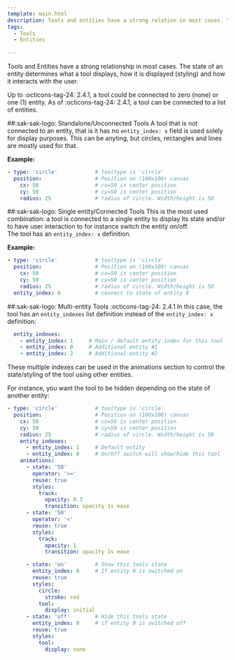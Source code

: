 ```yaml
---
template: main.html
description: Tools and entities have a strong relation in most cases. You can specify zero, 1 or more than one entity for a tool and use that for animations.
tags:
  - Tools
  - Entities
  
---
```

<!-- GT/GL -->

Tools and Entities have a strong relationship in most cases. The state of an entity determines what a tool displays, how it is displayed (styling) and how it interacts with the user.

Up to :octicons-tag-24: 2.4.1, a tool could be connected to zero (none) or one (1) entity.
As of :octicons-tag-24: 2.4.1, a tool can be connected to a list of entities.

##:sak-sak-logo: Standalone/Unconnected Tools 
A tool that is not connected to an entity, that is it has no `entity_index: x` field is used solely for display purposes. This can be anyting, but circles, rectangles and lines are mostly used for that.

**Example:**
```yaml linenums="1"
- type: 'circle'            # tooltype is 'circle'
  position:                 # Position on (100x100) canvas
    cx: 50                  # cx=50 is center position
    cy: 50                  # cy=50 is center position
    radius: 25              # radius of circle. Width/height is 50
```

##:sak-sak-logo: Single entity/Connected Tools
This is the most used combination: a tool is connected to a single entity to display its state and/or to have user interaction to for instance switch the entity on/off.
<br>The tool has an `entity_index: x` definition.

**Example:**
```yaml linenums="1" hl_lines="6"
- type: 'circle'            # tooltype is 'circle'
  position:                 # Position on (100x100) canvas
    cx: 50                  # cx=50 is center position
    cy: 50                  # cy=50 is center position
    radius: 25              # radius of circle. Width/height is 50
  entity_index: 0           # connect to state of entity 0
```

##:sak-sak-logo: Multi-entity Tools 
:octicons-tag-24: 2.4.1
In this case, the tool has an `entity_indexes` list definition instead of the `entity_index: x` definition:

```yaml linenums="1" hl_lines="1"
  entity_indexes:
    - entity_index: 1     # Main / default entity index for this tool
    - entity_index: 0     # Additional entity #1
    - entity_index: 2     # Additional entity #2
```

These multiple indexes can be used in the animations section to control the state/styling of the tool using other entities.

For instance, you want the tool to be hidden depending on the state of another entity:
```yaml title="Hide/Display tool" linenums="1" hl_lines="6-8 25-26 33-34"
- type: 'circle'            # tooltype is 'circle'
  position:                 # Position on (100x100) canvas
    cx: 50                  # cx=50 is center position
    cy: 50                  # cy=50 is center position
    radius: 25              # radius of circle. Width/height is 50
    entity_indexes:
      - entity_index: 1     # Default entity
      - entity_index: 0     # On/Off switch will show/hide this tool
    animations:
      - state: '50'
        operator: '>='
        reuse: true
        styles:
          track:
            opacity: 0.3
            transition: opacity 1s ease
      - state: '50'
        operator: '<'
        reuse: true
        styles:
          track:
            opacity: 1
            transition: opacity 1s ease

      - state: 'on'         # Show this tools state
        entity_index: 0     # If entity 0 is switched on
        reuse: true
        styles:
          circle:
            stroke: red
          tool:
            display: initial
      - state: 'off'        # Hide this tools state
        entity_index: 0     # if entity 0 is switched off
        reuse: true
        styles:
          tool:
            display: none
```

<!--- Image references --->
[Swiss Army Knife Example 7 - Servers]: ../assets/screenshots/sak-example-7.png "Swiss Army Knife example 7 - Servers"


<!--- Internal references --->

[swiss-army-knife-basic-tool-circle]: ../tools/circle-tool.md "Swiss Army Knife - Circle Tool"
[swiss-army-knife-basic-tool-ellipse]: ../tools/ellipse-tool.md "Swiss Army Knife - Ellipse Tool"
[swiss-army-knife-basic-tool-line]: ../tools/line-tool.md "Swiss Army Knife - Line Tool"
[swiss-army-knife-basic-tool-rectangle]: ../tools/rectangle-tool.md "Swiss Army Knife - Rectangle Tool"
[swiss-army-knife-basic-tool-rectex]: ../tools/rectangle-ex-tool.md "Swiss Army Knife - Rectangle Ex Tool"
[swiss-army-knife-basic-tool-regpoly]: ../tools/regular-poly-tool.md "Swiss Army Knife - Regular Poly Tool"
[swiss-army-knife-basic-tool-text]: ../tools/text-tool.md "Swiss Army Knife - Text Tool"
[swiss-army-knife-advanced-tool-horseshoe]: ../tools/horseshoe-tool.md "Swiss Army Knife - Horse shoe Tool"
[swiss-army-knife-advanced-tool-segarc]: ../tools/segarc-tool.md "Swiss Army Knife - Segmented Arc Tool"
[swiss-army-knife-advanced-tool-slider]: ../tools/slider-tool.md "Swiss Army Knife - Slider Tool"
[swiss-army-knife-advanced-tool-switch]: ../tools/switch-tool.md "Swiss Army Knife - Switch Tool"
[swiss-army-knife-advanced-tool-usersvg]: ../tools/usersvg-tool.md "Swiss Army Knife - User SVG Tool"
[swiss-army-knife-ha-tool-area]: ../tools/entity-area-tool.md "Swiss Army Knife - Entity Area Tool"
[swiss-army-knife-ha-tool-icon]: ../tools/entity-icon-tool.md "Swiss Army Knife - Entity Icon Tool"
[swiss-army-knife-ha-tool-name]: ../tools/entity-name-tool.md "Swiss Army Knife - Entity Name Tool"
[swiss-army-knife-ha-tool-state]: ../tools/entity-state-tool.md "Swiss Army Knife - Entity State Tool"
[swiss-army-knife-ha-tool-bar]: ../tools/entity-barchart-tool.md "Swiss Army Knife - Entity History Bar Tool"
[swiss-army-knife-sak-templates]: ../templates/sak-templates/
[swiss-army-knife-coordinate-system]: ../coordinate-system/

[example 7]: ../examples/example-7.md

<!--- External references --->


